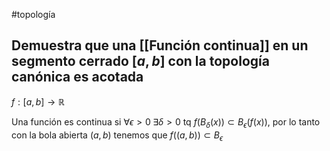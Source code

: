#topología 

## Demuestra que una [[Función continua]] en un segmento cerrado $[a,b]$ con la topología canónica es acotada

$f:[a,b] \rightarrow \mathbb{R}$ 

Una función es continua si $\forall \epsilon>0 \; \exists \delta > 0 \text{ tq } f(B_{\delta}(x)) \subset B_{\epsilon}(f(x))$, por lo tanto con la bola abierta $(a,b)$ tenemos que $f((a,b)) \subset B_{\epsilon}$
